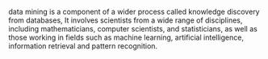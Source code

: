 data mining is a component of a wider process called knowledge discovery from databases, It involves scientists from a wide range of disciplines, including mathematicians, computer scientists, and statisticians, as well as those working in fields such as machine learning, artificial intelligence, information retrieval and pattern recognition.   